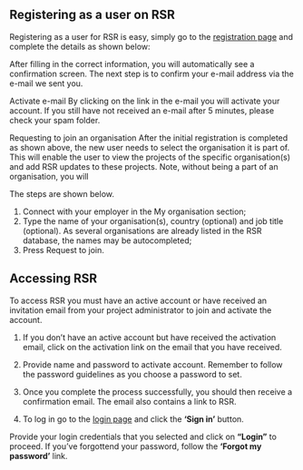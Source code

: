 ## Registering as a user on RSR
Registering as a user for RSR is easy, simply go to the [registration page](http://rsr.akvo.org/en/register/) and complete the details as shown below:

After filling in the correct information, you will automatically see a confirmation screen. The next step is to confirm your e-mail address via the e-mail we sent you.

Activate e-mail
By clicking on the link in the e-mail you will activate your account. If you still have not received an e-mail after 5 minutes, please check your spam folder.

Requesting to join an organisation
After the initial registration is completed as shown above, the new user needs to select the organisation it is part of. This will enable the user to view the projects of the specific organisation(s) and add RSR updates to these projects. Note, without being a part of an organisation, you will 

The steps are shown below.

1. Connect with your employer in the My organisation section;
2. Type the name of your organisation(s), country (optional) and job title (optional). As several organisations are already listed in the RSR database, the names may be autocompleted;
3. Press Request to join. 



## Accessing RSR
To access RSR you must have an active account or have received an invitation email from your project administrator to join and activate the account.


1. If you don’t have an active account but have received the activation email, click on the activation link on the email that you have received.


2. Provide name and password to activate account. Remember to follow the password guidelines as you choose a password to set.


3. Once you complete the process successfully, you should then receive a confirmation email. The email also contains a link to RSR.


4. To log in go to the [login page](https://rsr.akvo.org) and click the **‘Sign in’** button. 


Provide your login credentials that you selected and click on **“Login”** to proceed. If you’ve forgottend your password, follow the **‘Forgot my password’** link.
